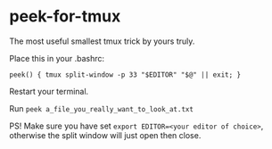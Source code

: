 # peek-for-tmux
The most useful smallest tmux trick by yours truly.

Place this in your .bashrc:

`peek() { tmux split-window -p 33 "$EDITOR" "$@" || exit; }`

Restart your terminal.

Run `peek a_file_you_really_want_to_look_at.txt`

PS! Make sure you have set `export EDITOR=<your editor of choice>`, otherwise the split window will just open then close.
